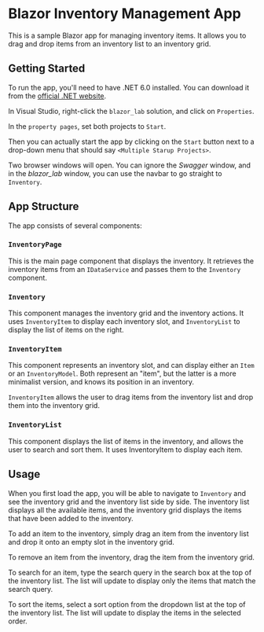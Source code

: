 # Blazor Inventory Management App
This is a sample Blazor app for managing inventory items. It allows you to drag and drop items from an inventory list to an inventory grid.

## Getting Started
To run the app, you'll need to have .NET 6.0 installed. You can download it from the [official .NET website](https://dotnet.microsoft.com/download/dotnet/6.0).

In Visual Studio, right-click the `blazor_lab` solution, and click on `Properties`. 

In the `property pages`, set both projects to `Start`.

Then you can actually start the app by clicking on the `Start` button next to a drop-down menu that should say `<Multiple Starup Projects>`.

Two browser windows will open. You can ignore the *Swagger* window, and in the *blazor_lab* window, you can use the navbar to go straight to `Inventory`. 

## App Structure
The app consists of several components:

### `InventoryPage`
This is the main page component that displays the inventory. It retrieves the inventory items from an `IDataService` and passes them to the `Inventory` component.

### `Inventory`
This component manages the inventory grid and the inventory actions. It uses `InventoryItem` to display each inventory slot, and `InventoryList` to display the list of items on the right.

### `InventoryItem`
This component represents an inventory slot, and can display either an `Item` or an `InventoryModel`. Both represent an "item", but the latter is a more minimalist version, and knows its position in an inventory. 

`InventoryItem` allows the user to drag items from the inventory list and drop them into the inventory grid.

### `InventoryList`
This component displays the list of items in the inventory, and allows the user to search and sort them. It uses InventoryItem to display each item.

## Usage
When you first load the app, you will be able to navigate to `Inventory` and see the inventory grid and the inventory list side by side. The inventory list displays all the available items, and the inventory grid displays the items that have been added to the inventory.

To add an item to the inventory, simply drag an item from the inventory list and drop it onto an empty slot in the inventory grid.

To remove an item from the inventory, drag the item from the inventory grid.

To search for an item, type the search query in the search box at the top of the inventory list. The list will update to display only the items that match the search query.

To sort the items, select a sort option from the dropdown list at the top of the inventory list. The list will update to display the items in the selected order.